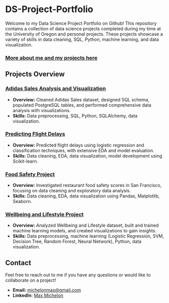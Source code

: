 # DS-Project-Portfolio

Welcome to my Data Science Project Portfolio on Github! This repository contains a collection of data science projects completed during my time at the University of Oregon and personal projects. These projects showcase a variety of skills in data cleaning, SQL, Python, machine learning, and data visualization.

### [More about me and my projects here](https://maxmichelon.github.io/maxmichelonPPWebpage.github.io/)

## Projects Overview

### [Adidas Sales Analysis and Visualization](https://github.com/maxmichelon/DS-Project-Portfolio/tree/main/Adidas_Sales)
- **Overview:** Cleaned Adidas Sales dataset, designed SQL schema, populated PostgreSQL tables, and performed comprehensive data analysis with visualizations.
- **Skills:** Data preprocessing, SQL, Python, SQLAlchemy, data visualization.

### [Predicting Flight Delays](https://github.com/maxmichelon/DS-Project-Portfolio/tree/main/Project%202%3A%20Logistic%20Regression%20and%20Classification)
- **Overview:** Predicted flight delays using logistic regression and classification techniques, with extensive EDA and model evaluation.
- **Skills:** Data cleaning, EDA, data visualization, model development using Scikit-learn.

### [Food Safety Project](https://github.com/maxmichelon/DS-Project-Portfolio/tree/main/Project%3A%20Food%20Safety)
- **Overview:** Investigated restaurant food safety scores in San Francisco, focusing on data cleaning and exploratory data analysis.
- **Skills:** Data cleaning, EDA, data visualization using Pandas, Matplotlib, Seaborn.

### [Wellbeing and Lifestyle Project](https://github.com/maxmichelon/DS-Project-Portfolio/tree/main/Wellbeing%20and%20Lifestyle%20Project)
- **Overview:** Analyzed Wellbeing and Lifestyle dataset, built and trained machine learning models, and created visualizations to gain insights.
- **Skills:** Data preprocessing, machine learning (Logistic Regression, SVM, Decision Tree, Random Forest, Neural Network), Python, data visualization.

## Contact
Feel free to reach out to me if you have any questions or would like to collaborate on a project!
- **Email:** michelonmax@gmail.com
- **LinkedIn:** [Max Michelon](https://www.linkedin.com/in/max-michelon021/)
